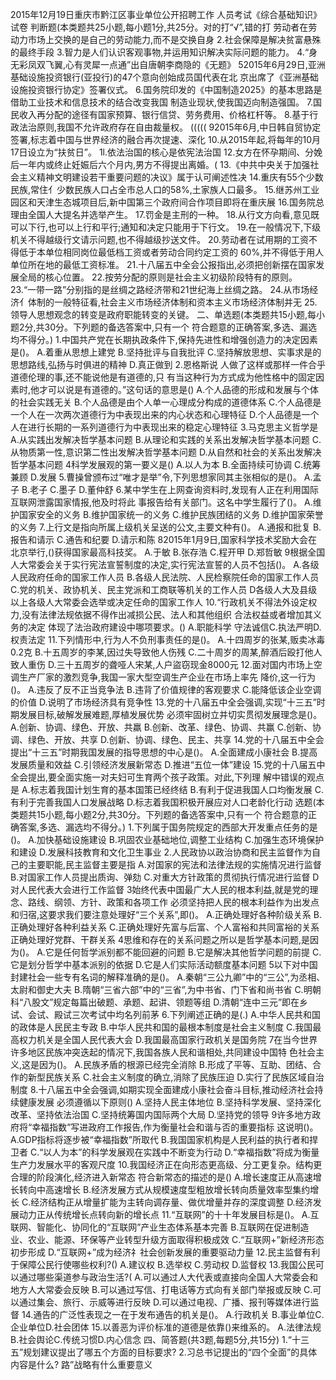 2015年12月19日重庆市黔江区事业单位公开招聘工作
人员考试《综合基础知识》试卷
判断题(本类题共25小题,每小题1分,共25分。对的打“√”,错的打
劳动者在劳动力市场上交换的是自己的劳动能力,而不是交换自身
2.社会保障是解决贫富悬殊的最终手段
3.智力是人们认识客观事物,并运用知识解决实际问题的能力。
4.“身无彩凤双飞翼,心有灵犀一点通”出自唐朝李商隐的《无题》
52015年6月29日,亚洲基础设施投资银行(亚投行)的47个意向创始成员国代表在北
京出席了《亚洲基础设施投资银行协定》签署仪式。
6.国务院印发的《中国制造2025》的基本思路是借助工业技术和信息技术的结合改变我国
制造业现状,使我国迈向制造强国。
7.国民收入再分配的途径有国家预算、银行信贷、劳务费用、价格杠杆等。
8.基于行政法治原则,我国不允许政府存在自由裁量权。
(((((
92015年6月,中日韩自贸协定签署,标志着中国与世界经济的融合再次提速、深化
10.从2015年起,将每年的10月17日设立为“扶贫日”。
1l.依法治国的核心是依宪法治国
12.女方在怀孕期间、分娩后一年内或终止妊娠后六个月内,男方不得提出离婚。(
13.《中共中央关于加强社会主义精神文明建设若干重要问题的决议》属于认可阐述性决
14.重庆有55个少数民族,常住亻少数民族人口占全市总人口的58%,土家族人口最多。
15.继苏州工业园区和天津生态城项目后,新中国第三个政府间合作项目即将在重庆展
16.国务院总理由全国人大提名并选举产生。
17.罚金是主刑的一种。
18.从行文方向看,意见既可以下行,也可以上行和平行;通知和决定只能用于下行文。
19.在一般情况下,下级机关不得越级行文请示问题,也不得越级抄送文件。
20.劳动者在试用期的工资不得低于本单位相同岗位最低档工资或者劳动合同约定工资的
60%,并不得低于用人单位所在地的最低工资标准。
21.十八届五中全会公报指出,必须把创新摆在国家发展全局的核心位置。
22.按劳分配的原则是社会主义初级阶段特有的原则。
23.“一带一路”分别指的是丝绸之路经济带和21世纪海上丝绸之路。
24.从市场经济亻体制的一般特征看,社会主义市场经济体制和资本主义市场经济体制并无
25.领导人思想观念的转变是政府职能转变的关键。
二、单选题(本类题共15小题,每小题2分,共30分。下列题的备选答案中,只有一个
符合题意的正确答案,多选、漏选均不得分。)
1.中国共产党在长期执政条件下,保持先进性和增强创造力的决定因素是()。
A.着重从思想上建党
B.坚持批评与自我批评
C.坚持解放思想、实事求是的思想路线,弘扬与时俱进的精神
D.真正做到
2.恩格斯说
人做了这样或那样一件合乎道德伦理的事,还不能说他是有道德的,只
有当这种行为方式成为他性格中的固定因素时,他才可以说是有道德的。”这句话的意思是()
A.个人品德的形成和发展与个体的社会实践无关
B.个人品德是由个人单一心理成分构成的道德体系
C.个人品德是一个人在一次两次道德行为中表现出来的内心状态和心理特征
D.个人品德是一个人在进行长期的一系列道德行为中表现出来的稳定心理特征
3.马克思主义哲学是
A.从实践出发解决哲学基本问题
B.从理论和实践的关系出发解决哲学基本问题
C.从物质第一性,意识第二性出发解决哲学基本问题
D.从自然和社会的关系出发解决哲学基本问题
4科学发展观的第一要义是()
A.以人为本
B.全面持续可协调
C.统筹兼顾
D.发展
5.曹操曾颁布过“唯才是举”令,下列思想家同其主张相似的是()。
A.孟子
B.老子
C.墨子
D.董仲舒
6.某中学生在上网查询资料时,发现有人正在利用国际互联网泄露国家情报,他及时将此
事报告给有关部门。这名中学生履行了()。
A.维护国家安全的义务
B.维护国家统一的义务
C.维护民族团结的义务
D.维护国家荣誉的义务
7.上行文是指向所属上级机关呈送的公文,主要文种有()。
A.通报和批复
B.报告和请示
C.通告和纪要
D.请示和陈
82015年1月9日,国家科学技术奖励大会在北京举行,()获得国家最高科技奖。
A.于敏
B.张存浩
C.程开甲
D.郑哲敏
9根据全国人大常委会关于实行宪法宣誓制度的决定,实行宪法宣誓的人员不包括()。
A.各级人民政府任命的国家工作人员
B.各级人民法院、人民检察院任命的国家工作人员
C.党的机关、政协机关、民主党派和工商联等机关的工作人员
D各级人大及县级以上各级人大常委会选举或决定任命的国家工作人
10.“行政机关不得法外设定权力,没有法律法规依据不得作出减损公民、法人和其他组织
合法权益或者增加其义务的决定
体现了法治政府建设中哪项要求。()
A.职能科学
守法诚信C.执法严明D.权责法定
11.下列情形中,行为人不负刑事责任的是()。
A.十四周岁的张某,贩卖冰毒0.2克
B.十五周岁的李某,因过失导致他人伤残
C.二十周岁的周某,醉酒后殴打他人致人重伤
D.三十五周岁的聋哑人宋某,人户盜窃现金8000元
12.面对国内市场上空调生产厂家的激烈竞争,我国一家大型空调生产企业在市场上率先
降价,这一行为()。
A.违反了反不正当竞争法
B.违背了价值规律的客观要求
C.能降低该企业空调的价值
D.说明了市场经济具有竞争性
13.党的十八届五中全会强调,实现“十三五”时期发展目标,破解发展难题,厚植发展优势
必须牢固树立并切实贯彻发展理念是()。
A.创新、协调、绿色、开放、共羸
B.创新、改革、绿色、协调、共赢
C.创新、协调、绿色、开放、共享
D.创新、协调、绿色、民主、共享
14.党的十八届五中全会提出“十三五”时期我国发展的指导思想的中心是()。
A.全面建成小康社会
B.提高发展质量和效益
C.引领经济发展新常态
D.推进“五位一体”建设
15.党的十八届五中全会提出,要全面实施一对夫妇可生育两个孩子政策。对此,下列理
解中错误的观点是
A.标志着我国计划生育的基本国策已经终结
B.有利于促进我国人口均衡发展
C.有利于完善我国人口发展战略
D.标志着我国积极开展应对人口老龄化行动
选题(本类题共15小题,每小题2分,共30分。下列题的备选答案中,只有一个
符合题意的正确答案,多选、漏选均不得分。)
1.下列属于国务院规定的西部大开发重点任务的是()。
A.加快基础设施建设
B.巩固农业基础地位,调整工业结构
C.加强生态环境保护和建设
D.发展科技教育和文化卫生事业
2.人民政协以政治协商和民主监督作为自己的主要职能,民主监督主要是指
A.对国家的宪法和法律法规的实施情况进行监督
B.对国家工作人员提出质询、弹劾
C.对重大方针政策的贯彻执行情况进行监督
D对人民代表大会进行工作监督
3始终代表中国最广大人民的根本利益,就是党的理念、路线、纲领、方针、政策和各项工作
必须坚持把人民的根本利益作为出发点和归宿,这要求我们要注意处理好“三个关系”,即()。
A.正确处理好各种阶级关系
B.正确处理好各种利益关系
C.正确处理好先富与后富、个人富裕和共同富裕的关系
正确处理好党群、干群关系
4思维和存在的关系问题之所以是哲学基本问题,是因为()。
A.它是任何哲学派别都不能回避的问题
B.它是解决其他哲学问题的前提
C.它是划分哲学中基本派别的依据
D.它是人们实际活动额度基本问题
5以下对中国封建社会一些专有名词的解释准确的是()。
A.秦朝“三公九卿”中的“三公”,为丞相、太尉和御史大夫
B.隋朝“三省六部”中的“三省”,为中书省、门下省和尚书省
C.明朝科“八股文”规定每篇出破题、承题、起讲、领题等组
D.清朝“连中三元”即在乡试、会试、殿试三次考试中均名列前茅
6.下列阐述正确的是(.)
A.中华人民共和国的政体是人民民主专政
B.中华人民共和国的最根本制度是社会主义制度
C.我国最高权力机关是全国人民代表大会
D.我国最高国家行政机关是国务院
7在当今世界许多地区民族冲突迭起的情况下,我国各族人民和谐相处,共同建设中国特
色社会主义,这是因为()。
A.民族矛盾的根源已经完全消除
B.形成了平等、互助、团结、合作的新型民族关系
C.社会主义制度的确立,消除了民族压迫
D.实行了民族区域自治制度
8.十八届五中全会强调,如期实现全面建成小康社会奋斗目标,推动经济社会持续健康发展
必须遵循以下原则()
A.坚持人民主体地位
B.坚持科学发展、坚持深化改革、坚持依法治国
C.坚持统筹国内国际两个大局
D.坚持党的领导
9许多地方政府将“幸福指数”写进政府工作报告,作为衡量社会和谐与否的重要指标
这说明()。
A.GDP指标将逐步被“幸福指数”所取代
B.我国国家机构是人民利益的执行者和捍卫者
C.“以人为本”的科学发展观在实践中不断变为行动
D.“幸福指数”将成为衡量生产力发展水平的客观尺度
10.我国经济正在向形态更高级、分工更复杂。结构更合理的阶段演化,经济进入新常态
符合新常态的描述的是()
A.增长速度正从高速增长转向中高速增长
B.经济发展方式从规模速度型粗放增长转向质量效率型集约增长
C.经济结构正从增量扩能为主转向调存量、做优增量并存的深度调整
D.经济发展动力正从传统增长点转向新的增长点
11.“互联网”的十十年发展目标是()。
A.互联网、智能化、协同化的“互联网”产业生态体系基本完善
B.互联网在促进制造业、农业、能源、环保等产业转型升级方面取得积极成效
C.“互联网+”新经济形态初步形成
D.“互联网+”成为经济礻社会创新发展的重要驱动力量
12.民主监督有利于保障公民行使哪些权利?()
A.建议权
B.选举权
C.劳动权
D.监督权
13.我国公民可以通过哪些渠道参与政治生活?(
A.可以通过人大代表或直接向全国人大常委会和地方人大常委会反映
B.可以通过写信、打电话等方式向有关部门举报或反映
C.可以通过集会、旅行、示威等进行反映
D.可以通过电视、广播、报刊等媒体进行监督
14.通告的广泛性表现之一在于发布通告的机关是()。
A.行政机关
B.事业单位C.企业单位D.社会团体
15.以善恶为评价标准的道德是依靠()来维系的。
A.法律法规
B.社会舆论C.传统习惯D.内心信念
四、简答题(共3题,每题5分,共15分)
1.“十三五”规划建议提出了哪五个方面的目标要求?
2.习总书记提出的“四个全面”的具体内容是什么?
路”战略有什么重要意义








































